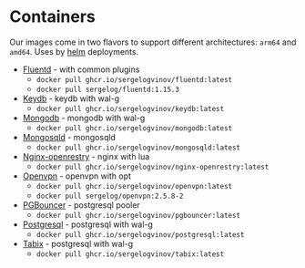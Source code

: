 # Containers

Our images come in two flavors to support different architectures: `arm64` and `amd64`.
Uses by [helm](https://github.com/sergelogvinov/helm-charts) deployments.

* [Fluentd](fluentd) - with common plugins
    * `docker pull ghcr.io/sergelogvinov/fluentd:latest`
    * `docker pull sergelog/fluentd:1.15.3`
* [Keydb](keydb) - keydb with wal-g
    * `docker pull ghcr.io/sergelogvinov/keydb:latest`
* [Mongodb](mongodb) - mongodb with wal-g
    * `docker pull ghcr.io/sergelogvinov/mongodb:latest`
* [Mongosqld](mongosqld) - mongosqld
    * `docker pull ghcr.io/sergelogvinov/mongosqld:latest`
* [Nginx-openrestry](nginx-openrestry) - nginx with lua
    * `docker pull ghcr.io/sergelogvinov/nginx-openrestry:latest`
* [Openvpn](openvpn) - openvpn with opt
    * `docker pull ghcr.io/sergelogvinov/openvpn:latest`
    * `docker pull sergelog/openvpn:2.5.8-2`
* [PGBouncer](pgbouncer) - postgresql pooler
    * `docker pull ghcr.io/sergelogvinov/pgbouncer:latest`
* [Postgresql](postgresql) - postgresql with wal-g
    * `docker pull ghcr.io/sergelogvinov/postgresql:latest`
* [Tabix](tabix) - postgresql with wal-g
    * `docker pull ghcr.io/sergelogvinov/tabix:latest`
